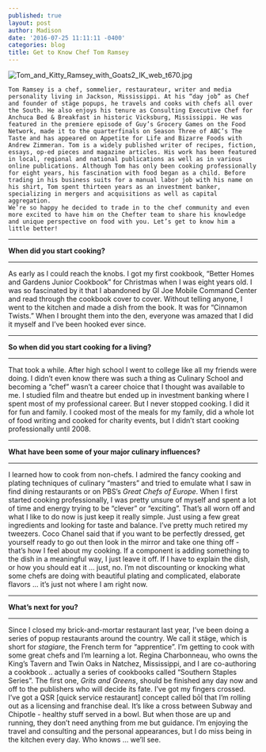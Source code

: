 ```yaml
---
published: true
layout: post
author: Madison
date: '2016-07-25 11:11:11 -0400'
categories: blog
title: Get to Know Chef Tom Ramsey
---
```

![Tom_and_Kitty_Ramsey_with_Goats2_IK_web_t670.jpg]({{site.baseurl}}/img/Tom_and_Kitty_Ramsey_with_Goats2_IK_web_t670.jpg)


	Tom Ramsey is a chef, sommelier, restaurateur, writer and media personality living in Jackson, Mississippi. At his “day job” as Chef and founder of stäge popups, he travels and cooks with chefs all over the South. He also enjoys his tenure as Consulting Executive Chef for Anchuca Bed & Breakfast in historic Vicksburg, Mississippi. He was featured in the premiere episode of Guy’s Grocery Games on the Food Network, made it to the quarterfinals on Season Three of ABC’s The Taste and has appeared on Appetite for Life and Bizarre Foods with Andrew Zimmeran. Tom is a widely published writer of recipes, fiction, essays, op-ed pieces and magazine articles. His work has been featured in local, regional and national publications as well as in various online publications. Although Tom has only been cooking professionally for eight years, his fascination with food began as a child. Before trading in his business suits for a manual labor job with his name on his shirt, Tom spent thirteen years as an investment banker, specializing in mergers and acquisitions as well as capital aggregation. 
	We’re so happy he decided to trade in to the chef community and even more excited to have him on the Chefter team to share his knowledge and unique perspective on food with you. Let’s get to know him a little better!

***

**When did you start cooking?**

***

As early as I could reach the knobs. I got my first cookbook, “Better Homes and Gardens Junior Cookbook” for Christmas when I was eight years old. I was so fascinated by it that I abandoned by GI Joe Mobile Command Center and read through the cookbook cover to cover. Without telling anyone, I went to the kitchen and made a dish from the book. It was for “Cinnamon Twists.” When I brought them into the den, everyone was amazed that I did it myself and I’ve been hooked ever since.

***

**So when did you start cooking for a living?**

***

That took a while. After high school I went to college like all my friends were doing. I didn’t even know there was such a thing as Culinary School and becoming a “chef” wasn’t a career choice that I thought was available to me. I studied film and theatre but ended up in investment banking where I spent most of my professional career. But I never stopped cooking. I did it for fun and family. I cooked most of the meals for my family, did a whole lot of food writing and cooked for charity events, but I didn’t start cooking professionally until 2008.

***

**What have been some of your major culinary influences?**

***

I learned how to cook from non-chefs. I admired the fancy cooking and plating techniques of culinary “masters” and tried to emulate what I saw in find dining restaurants or on PBS’s _Great Chefs of Europe_. When I first started cooking professionally, I was pretty unsure of myself and spent a lot of time and energy trying to be “clever” or “exciting”. That’s all worn off and what I like to do now is just keep it really simple. Just using a few great ingredients and looking for taste and balance. I’ve pretty much retired my tweezers. Coco Chanel said that if you want to be perfectly dressed, get yourself ready to go out then look in the mirror and take one thing off - that’s how I feel about my cooking. If a component is adding something to the dish in a meaningful way, I just leave it off. If I have to explain the dish, or how you should eat it … just, no. I’m not discounting or knocking what some chefs are doing with beautiful plating and complicated, elaborate flavors … it’s just not where I am right now. 

***

**What’s next for you?**

***

Since I closed my brick-and-mortar restaurant last year, I’ve been doing a series of popup restaurants around the country. We call it stäge, which is short for _stagiare_, the French term for “apprentice”. I’m getting to cook with some great chefs and I’m learning a lot. Regina Charbonneau, who owns the King’s Tavern and Twin Oaks in Natchez, Mississippi, and I are co-authoring a cookbook .. actually a series of cookbooks called “Southern Staples Series”. The first one, _Grits and Greens_, should be finished any day now and off to the publishers who will decide its fate. I’ve got my fingers crossed. I’ve got a QSR [quick service restaurant] concept called bōl that I’m rolling out as a licensing and franchise deal. It’s like a cross between Subway and Chipotle - healthy stuff served in a bowl. But when those are up and running, they don’t need anything from me but guidance. I’m enjoying the travel and consulting and the personal appearances, but I do miss being in the kitchen every day. Who knows … we’ll see.

